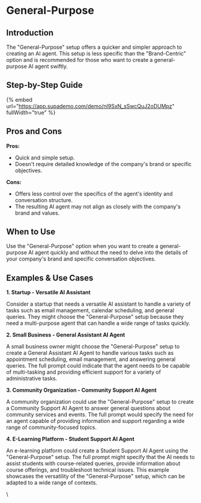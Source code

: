 # General-Purpose

## Introduction

The "General-Purpose" setup offers a quicker and simpler approach to creating an AI agent. This setup is less specific than the "Brand-Centric" option and is recommended for those who want to create a general-purpose AI agent swiftly.

## Step-by-Step Guide

{% embed url="https://app.supademo.com/demo/nl9SxN_sSwcQuJ2oDUMpz" fullWidth="true" %}

## Pros and Cons

**Pros:**

* Quick and simple setup.
* Doesn't require detailed knowledge of the company's brand or specific objectives.

**Cons:**

* Offers less control over the specifics of the agent's identity and conversation structure.
* The resulting AI agent may not align as closely with the company's brand and values.

## When to Use

Use the "General-Purpose" option when you want to create a general-purpose AI agent quickly and without the need to delve into the details of your company's brand and specific conversation objectives.

## Examples & Use Cases

**1. Startup - Versatile AI Assistant**

Consider a startup that needs a versatile AI assistant to handle a variety of tasks such as email management, calendar scheduling, and general queries. They might choose the "General-Purpose" setup because they need a multi-purpose agent that can handle a wide range of tasks quickly.

**2. Small Business - General Assistant AI Agent**

A small business owner might choose the "General-Purpose" setup to create a General Assistant AI Agent to handle various tasks such as appointment scheduling, email management, and answering general queries. The full prompt could indicate that the agent needs to be capable of multi-tasking and providing efficient support for a variety of administrative tasks.

**3. Community Organization - Community Support AI Agent**

A community organization could use the "General-Purpose" setup to create a Community Support AI Agent to answer general questions about community services and events. The full prompt would specify the need for an agent capable of providing information and support regarding a wide range of community-focused topics.

**4. E-Learning Platform - Student Support AI Agent**

An e-learning platform could create a Student Support AI Agent using the "General-Purpose" setup. The full prompt might specify that the AI needs to assist students with course-related queries, provide information about course offerings, and troubleshoot technical issues. This example showcases the versatility of the "General-Purpose" setup, which can be adapted to a wide range of contexts.

\
